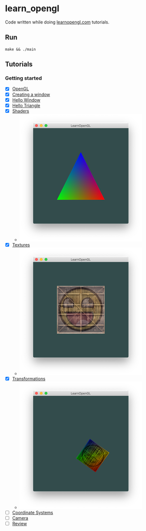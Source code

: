 # learn_opengl
Code written while doing [learnopengl.com](learnopengl.com) tutorials.

## Run

```
make && ./main
```

## Tutorials

### Getting started

- [X] [OpenGL](https://learnopengl.com/Getting-started/OpenGL)
- [X] [Creating a window](https://learnopengl.com/Getting-started/Creating-a-window)
- [X] [Hello Window](https://learnopengl.com/Getting-started/Hello-Window)
- [X] [Hello Triangle](https://learnopengl.com/Getting-started/Hello-Triangle)
- [X] [Shaders](https://learnopengl.com/Getting-started/Shaders)
  - ![shader](images/shader.png)
- [X] [Textures](https://learnopengl.com/Getting-started/Textures)
  - ![texture](images/texture.png)
- [X] [Transformations](https://learnopengl.com/Getting-started/Textures)
  - ![transform](images/transform.png)
- [ ] [Coordinate Systems](https://learnopengl.com/Getting-started/Coordinate-Systems)
- [ ] [Camera](https://learnopengl.com/Getting-started/Camera)
- [ ] [Review](https://learnopengl.com/Getting-started/Review)
